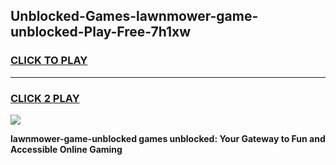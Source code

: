 
## Unblocked-Games-lawnmower-game-unblocked-Play-Free-7h1xw
<h3>
<a href="https://premium76.site?title=lawnmower-game-unblocked&ref=23A">CLICK TO PLAY</a></h3>
<hr>

<h3>
<a href="https://premium76.site?title=lawnmower-game-unblocked&ref=23A">CLICK 2 PLAY</a>
  
</h3>

<a href="https://premium76.site?title=lawnmower-game-unblocked&ref=23A"><img src="https://clearcache.store/games.png"></a>


**lawnmower-game-unblocked games unblocked: Your Gateway to Fun and Accessible Online Gaming**
